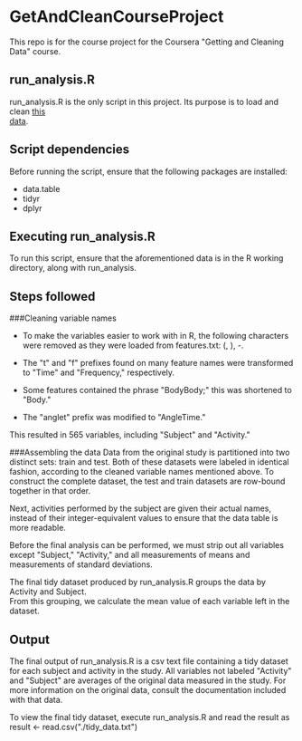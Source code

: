 # GetAndCleanCourseProject
This repo is for the course project for the Coursera "Getting and Cleaning Data" course.

## run_analysis.R
run_analysis.R is the only script in this project.  Its purpose is to load and clean [this  
data](https://d396qusza40orc.cloudfront.net/getdata%2Fprojectfiles%2FUCI%20HAR%20Dataset.zip).

## Script dependencies
Before running the script, ensure that the following packages are installed:
* data.table
* tidyr
* dplyr

## Executing run_analysis.R
To run this script, ensure that the aforementioned data is in the R working directory, 
along with run_analysis.

## Steps followed
###Cleaning variable names
* To make the variables easier to work with in R, the following characters were removed 
as they were loaded from features.txt: (, ), -.

* The "t" and "f" prefixes found on many feature names were transformed to "Time" and 
"Frequency," respectively.

* Some features contained the phrase "BodyBody;" this was shortened to "Body."

* The "anglet" prefix was modified to "AngleTime."

This resulted in 565 variables, including "Subject" and "Activity."

###Assembling the data
Data from the original study is partitioned into two distinct sets: train and test.  Both 
of these datasets were labeled in identical fashion, according to the cleaned variable 
names mentioned above.  To construct the complete dataset, the test and train datasets 
are row-bound together in that order.

Next, activities performed by the subject are given their actual names, instead of their 
integer-equivalent values to ensure that the data table is more readable.

Before the final analysis can be performed, we must strip out all variables except 
"Subject," "Activity," and all measurements of means and measurements of standard 
deviations.

The final tidy dataset produced by run_analysis.R groups the data by Activity and Subject.  
From this grouping, we calculate the mean value of each variable left in the dataset.

## Output
The final output of run_analysis.R is a csv text file containing a tidy dataset for each 
subject and activity in the study.  All variables not labeled "Activity" and "Subject" 
are averages of the original data measured in the study.  For more information on the 
original data, consult the documentation included with that data.

To view the final tidy dataset, execute run_analysis.R and read the result as 
result <- read.csv("./tidy_data.txt")